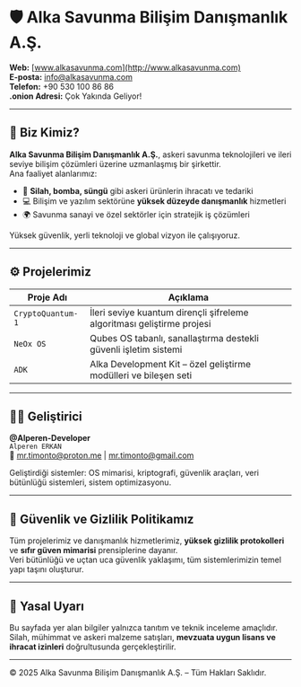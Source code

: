 # 🛡️ Alka Savunma Bilişim Danışmanlık A.Ş.

**Web:** [www.alkasavunma.com](http://www.alkasavunma.com)  
**E-posta:** [info@alkasavunma.com](mailto:info@alkasavunma.com)  
**Telefon:** +90 530 100 86 86  
**.onion Adresi:** Çok Yakında Geliyor!

---

## 🧭 Biz Kimiz?

**Alka Savunma Bilişim Danışmanlık A.Ş.**, askeri savunma teknolojileri ve ileri seviye bilişim çözümleri üzerine uzmanlaşmış bir şirkettir.  
Ana faaliyet alanlarımız:

- 🔫 **Silah, bomba, süngü** gibi askeri ürünlerin ihracatı ve tedariki  
- 💻 Bilişim ve yazılım sektörüne **yüksek düzeyde danışmanlık** hizmetleri  
- 🌍 Savunma sanayi ve özel sektörler için stratejik iş çözümleri

Yüksek güvenlik, yerli teknoloji ve global vizyon ile çalışıyoruz.

---

## ⚙️ Projelerimiz

| Proje Adı         | Açıklama                                                                 |
|-------------------|--------------------------------------------------------------------------|
| `CryptoQuantum-1` | İleri seviye kuantum dirençli şifreleme algoritması geliştirme projesi   |
| `NeOx OS`         | Qubes OS tabanlı, sanallaştırma destekli güvenli işletim sistemi         |
| `ADK`             | Alka Development Kit – özel geliştirme modülleri ve bileşen seti         |

---

## 👨‍💻 Geliştirici

**@Alperen-Developer**  
`Alperen ERKAN`  
📧 [mr.timonto@proton.me](mailto:mr.timonto@proton.me) | [mr.timonto@gmail.com](mailto:mr.timonto@gmail.com)

Geliştirdiği sistemler: OS mimarisi, kriptografi, güvenlik araçları, veri bütünlüğü sistemleri, sistem optimizasyonu.

---


## 🔐 Güvenlik ve Gizlilik Politikamız

Tüm projelerimiz ve danışmanlık hizmetlerimiz, **yüksek gizlilik protokolleri** ve **sıfır güven mimarisi** prensiplerine dayanır.  
Veri bütünlüğü ve uçtan uca güvenlik yaklaşımı, tüm sistemlerimizin temel yapı taşını oluşturur.

---

## 📝 Yasal Uyarı

Bu sayfada yer alan bilgiler yalnızca tanıtım ve teknik inceleme amaçlıdır.  
Silah, mühimmat ve askeri malzeme satışları, **mevzuata uygun lisans ve ihracat izinleri** doğrultusunda gerçekleştirilir.

---

© 2025 Alka Savunma Bilişim Danışmanlık A.Ş. – Tüm Hakları Saklıdır.

